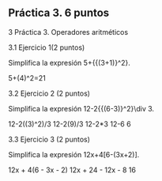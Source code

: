 ## Práctica 3. 6 puntos
3 Práctica 3. Operadores aritméticos

3.1 Ejercicio 1(2 puntos)

Simplifica la expresión 5+{{(3+1)}^2}.

5+(4)^2=21


3.2 Ejercicio 2 (2 puntos)

Simplifica la expresión 12-2{{(6-3)}^2}\div 3.

12-2((3)^2)/3
12-2(9)/3
12-2*3
12-6
6


3.3 Ejercicio 3 (2 puntos)

Simplifica la expresión 12x+4[6-(3x+2)].

12x + 4(6 - 3x - 2)
12x + 24 - 12x - 8
16
